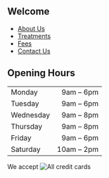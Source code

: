 ## Welcome

* [About Us](/about)
* [Treatments](/treatments)
* [Fees](/fees)
* [Contact Us](/contact)

## Opening Hours

|             |             |
|-------------|------------:|
| Monday      |  9am –  6pm |
| Tuesday     |  9am –  6pm |
| Wednesday   |  9am –  8pm |
| Thursday    |  9am –  8pm |
| Friday      |  9am –  6pm |
| Saturday    |  10am – 2pm |

We accept ![All credit cards](/creditcards.png)
